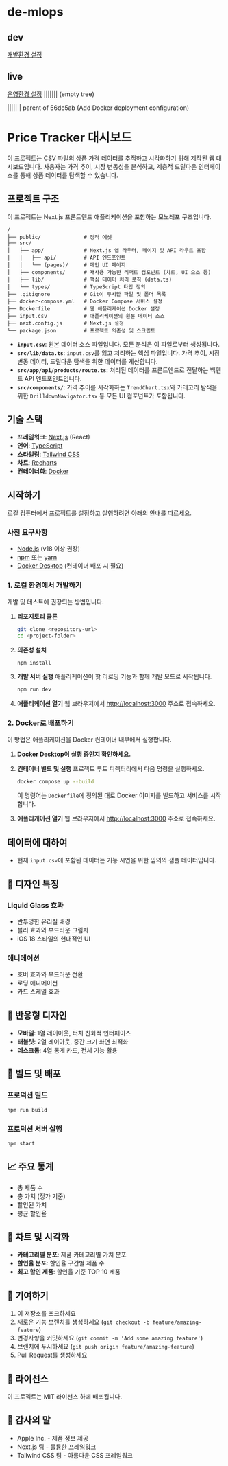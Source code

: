 # de-mlops

## dev
[개발환경 설정](docs/README_infradev.md)

## live
[운영환경 설정](docs/README_infralive.md)
||||||| (empty tree)

||||||| parent of 56dc5ab (Add Docker deployment configuration)
# Price Tracker 대시보드

이 프로젝트는 CSV 파일의 상품 가격 데이터를 추적하고 시각화하기 위해 제작된 웹 대시보드입니다. 사용자는 가격 추이, 시장 변동성을 분석하고, 계층적 드릴다운 인터페이스를 통해 상품 데이터를 탐색할 수 있습니다.

## 프로젝트 구조

이 프로젝트는 Next.js 프론트엔드 애플리케이션을 포함하는 모노레포 구조입니다.

```
/
├── public/              # 정적 에셋
├── src/
│   ├── app/             # Next.js 앱 라우터, 페이지 및 API 라우트 포함
│   │   ├── api/         # API 엔드포인트
│   │   └── (pages)/     # 메인 UI 페이지
│   ├── components/      # 재사용 가능한 리액트 컴포넌트 (차트, UI 요소 등)
│   ├── lib/             # 핵심 데이터 처리 로직 (data.ts)
│   └── types/           # TypeScript 타입 정의
├── .gitignore           # Git이 무시할 파일 및 폴더 목록
├── docker-compose.yml   # Docker Compose 서비스 설정
├── Dockerfile           # 웹 애플리케이션 Docker 설정
├── input.csv            # 애플리케이션의 원본 데이터 소스
├── next.config.js       # Next.js 설정
└── package.json         # 프로젝트 의존성 및 스크립트
```

-   **`input.csv`**: 원본 데이터 소스 파일입니다. 모든 분석은 이 파일로부터 생성됩니다.
-   **`src/lib/data.ts`**: `input.csv`를 읽고 처리하는 핵심 파일입니다. 가격 추이, 시장 변동 데이터, 드릴다운 탐색을 위한 데이터를 계산합니다.
-   **`src/app/api/products/route.ts`**: 처리된 데이터를 프론트엔드로 전달하는 백엔드 API 엔드포인트입니다.
-   **`src/components/`**: 가격 추이를 시각화하는 `TrendChart.tsx`와 카테고리 탐색을 위한 `DrilldownNavigator.tsx` 등 모든 UI 컴포넌트가 포함됩니다.

## 기술 스택

-   **프레임워크**: [Next.js](https://nextjs.org/) (React)
-   **언어**: [TypeScript](https://www.typescriptlang.org/)
-   **스타일링**: [Tailwind CSS](https://tailwindcss.com/)
-   **차트**: [Recharts](https://recharts.org/)
-   **컨테이너화**: [Docker](https://www.docker.com/)

## 시작하기

로컬 컴퓨터에서 프로젝트를 설정하고 실행하려면 아래의 안내를 따르세요.

### 사전 요구사항

-   [Node.js](https://nodejs.org/) (v18 이상 권장)
-   [npm](https://www.npmjs.com/) 또는 [yarn](https://yarnpkg.com/)
-   [Docker Desktop](https://www.docker.com/products/docker-desktop/) (컨테이너 배포 시 필요)

### 1. 로컬 환경에서 개발하기

개발 및 테스트에 권장되는 방법입니다.

1.  **리포지토리 클론**
    ```bash
    git clone <repository-url>
    cd <project-folder>
    ```

2.  **의존성 설치**
    ```bash
    npm install
    ```

3.  **개발 서버 실행**
    애플리케이션이 핫 리로딩 기능과 함께 개발 모드로 시작됩니다.
    ```bash
    npm run dev
    ```

4.  **애플리케이션 열기**
    웹 브라우저에서 [http://localhost:3000](http://localhost:3000) 주소로 접속하세요.

### 2. Docker로 배포하기

이 방법은 애플리케이션을 Docker 컨테이너 내부에서 실행합니다.

1.  **Docker Desktop이 실행 중인지 확인하세요.**

2.  **컨테이너 빌드 및 실행**
    프로젝트 루트 디렉터리에서 다음 명령을 실행하세요.
    ```bash
    docker compose up --build
    ```
    이 명령어는 `Dockerfile`에 정의된 대로 Docker 이미지를 빌드하고 서비스를 시작합니다.

3.  **애플리케이션 열기**
    웹 브라우저에서 [http://localhost:3000](http://localhost:3000) 주소로 접속하세요.

## 데이터에 대하여

-   현재 `input.csv`에 포함된 데이터는 기능 시연을 위한 임의의 샘플 데이터입니다.

## 🎨 디자인 특징

### Liquid Glass 효과
- 반투명한 유리질 배경
- 블러 효과와 부드러운 그림자
- iOS 18 스타일의 현대적인 UI

### 애니메이션
- 호버 효과와 부드러운 전환
- 로딩 애니메이션
- 카드 스케일 효과

## 📱 반응형 디자인

- **모바일**: 1열 레이아웃, 터치 친화적 인터페이스
- **태블릿**: 2열 레이아웃, 중간 크기 화면 최적화
- **데스크톱**: 4열 통계 카드, 전체 기능 활용

## 🔧 빌드 및 배포

### 프로덕션 빌드
```bash
npm run build
```

### 프로덕션 서버 실행
```bash
npm start
```

## 📈 주요 통계

- 총 제품 수
- 총 가치 (정가 기준)
- 할인된 가치
- 평균 할인율

## 🎯 차트 및 시각화

- **카테고리별 분포**: 제품 카테고리별 가치 분포
- **할인율 분포**: 할인율 구간별 제품 수
- **최고 할인 제품**: 할인율 기준 TOP 10 제품

## 🤝 기여하기

1. 이 저장소를 포크하세요
2. 새로운 기능 브랜치를 생성하세요 (`git checkout -b feature/amazing-feature`)
3. 변경사항을 커밋하세요 (`git commit -m 'Add some amazing feature'`)
4. 브랜치에 푸시하세요 (`git push origin feature/amazing-feature`)
5. Pull Request를 생성하세요

## 📄 라이선스

이 프로젝트는 MIT 라이선스 하에 배포됩니다.

## 🙏 감사의 말

- Apple Inc. - 제품 정보 제공
- Next.js 팀 - 훌륭한 프레임워크
- Tailwind CSS 팀 - 아름다운 CSS 프레임워크 
